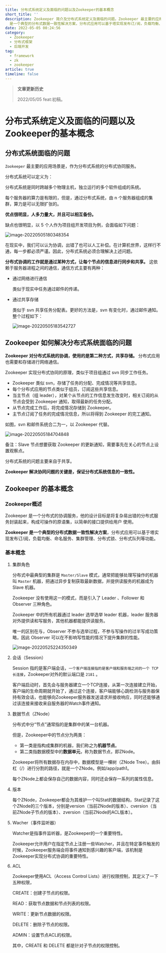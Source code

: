 ```yaml
---
title: 分布式系统定义及面临的问题以及Zookeeper的基本概念
short_title: ''
description: Zookeeper 简介及分布式系统定义及面临的问题。Zookeeper 最主要的应用场景是，作为分布式系统的分布式协同服务。Zookeeper
  是一个典型的分布式数据一致性解决方案，分布式应用可以基于塔实现发布订/阅，负载均衡、命名服务、集群管理、分布式锁、分布式队列等功能。
date: 2022-05-05 00:24:56
category:
  - Zookeeper
  - 分布式框架
  - 后端开发
tag:
  - framework
  - zk
  - zookeeper
article: true
timeline: false
---
```

> **文章更新历史**
>
> 2022/05/05 feat:初稿。

# 分布式系统定义及面临的问题以及Zookeeper的基本概念

## 分布式系统面临的问题

`Zookeeper` 最主要的应用场景是，作为分布式系统的分布式协同服务。

分布式系统可以定义为：

分布式系统是同时跨越多个物理主机，独立运行的多个软件组成的系统。

每个服务器的算力是有限的，但是，通过分布式系统，由 n 个服务器组成的集群，算力是可以无限扩张的。

**优点很明显，人多力量大，并且可以相互备份。**

缺点也很明显，以 5 个人作为项目组开发项目为例，会面临如下问题：

![image-20220505180348354](https://img1.terwer.space/image-20220505180348354.png)

在现实中，我们可以认为协调，出错了也可以人工补偿。在计算机世界，这样行不通，每一步都必须严谨。因此，分布式系统必须合理解决上述问题。

**分布式协调的工作就是通过某种方式，让每个节点的信息进行同步和共享。** 这依赖于服务器进程之间的通信，通信方式主要有两种：

- 通过网络进行通信

  类似于现实中任务通过邮件的传递。
- 通过共享存储

  类似于 svn 共享任务分配表。更好的方法是，svn 有变化时，通过邮件通知。整个过程如下：

  ![image-20220505183542727](https://img1.terwer.space/image-20220505183542727.png)

## Zookeeper 如何解决分布式系统面临的问题

**Zookeeper 对分布式系统的协调，使用的是第二种方式，共享存储。** 分布式应用也需要和存储进行网络通信。

Zookeeper 实现分布式协同的原理，类似于项目组通过 svn 同步工作任务。

- Zookeeper 类似 svn，存储了任务的分配、完成情况等共享信息。
- 每个分布式应用的节点类似于组员，订阅这些共享信息。
- 当主节点（组 leader），对某个从节点的工作信息发生改变时，相关订阅的从节点会受到 Zookeeper 通知，取得最新的任务分配。
- 从节点完成工作后，将完成情况存储到 Zookeeper。
- 主节点订阅了任务的完成情况信息，所以将得到 Zookeeper 的完工通知。

如图，svn 和邮件系统合二为一，以 Zookeeper 代替。

![image-20220505184704848](https://img1.terwer.space/image-20220505184704848.png)

备注：Slave 节点想要获取 Zookeeper 的更新通知，需要事先在关心的节点上设置观察点。

分布式系统的问题主要来自于共享。

**Zookeeper 解决协同问题的关键是，保证分布式系统信息的一致性。**

## Zookeeper 的基本概念

### Zookeeper概述

Zookeeper 是一个分布式的协调服务，他的设计目标是将复杂易出错的分布式服务封装起来，构成可操作的原语集，以简单的接口提供给用户 使用。

**Zookeeper 是一个典型的分布式数据一致性解决方案**，分布式应用可以基于塔实现发布订/阅，负载均衡、命名服务、集群管理、分布式锁、分布式队列等功能。

### 基本概念

1. 集群角色

   分布式中最典型的集群是 `Master/Slave` 模式，通常把能够处理写操作的机器叫 `Master` 机器，把通过异步复制获取最新数据，并提供读服务的机器成为 Slave 机器。

   Zookeeper 没有使用这一的模式，而是引入了 Leader 、Follower 和 Observer 三种角色。

   Zookeeper 中的所有机器通过 leader 选举选举 leader 机器，leader 服务器对外提供读和写服务，其他机器都能提供读服务。

   唯一的区别在与，Observer 不参与选举过程，不参与写操作的过半写成功策略，因此 Observer 可以在不影响写性能的情况下提升集群的性能。

   ![image-20220525224350349](https://img1.terwer.space/image-20220525224350349.png)

2. 会话（Session）

   Session 指的是客户端会话，`一个客户端连接指的是客户端和服务端之间的一个 TCP 长连接`，Zookeeper对外的默认端口是 `2181` 。

   客户端启动时，首先会与服务器建立一个TCP连接，从第一次连接建立开始，客户端的生命周期就开始了，通过这个连接，客户端能够心跳检测与服务器保持有效会话，也能够向Zookeeper服务器发送请求并接收响应，同时还能够通过该连接来接收来自服务器的Watch事件通知。

3. 数据节点（ZNode）

   分布式中分“节点”通常指的是集群中的某一台机器。

   但是，Zookeeper中的节点分为两类：

   - 第一类是指构成集群的机器，我们称之为**机器节点**。
   - 第二类指数据模型中的**数据单元**，称为数据节点，即ZNode。

   Zookeeper将所有数据存在内存中，数据模型是一棵树（ZNode Tree）。由斜杠（/）进行分割的路径，就是一个ZNode。例如/app/path1。

   每个ZNode上都会保存自己的数据内容，同时还会保存一系列的属性信息。

4. 版本

   每个ZNode，Zookeeper都会为其维护一个叫Stat的数据结构，Stat记录了这个ZNode的三个版本，分别是version（当前ZNode的版本）、cversion（当前ZNode子节点的版本）、zversion（当前ZNode的ACL版本）。

5. Wacher（事件监听器）

   Watcher是指事件监听器，是Zookeeper的一个重要特性。

   Zookeeper允许用户在指定节点上注册一些Watcher，并且在特定事件触发的时候，Zookeeper服务端会将事件通知到感兴趣的客户端，该机制是Zookeeper实现分布式协调的重要特性。

6. ACL

   Zookeeper使用ACL（Access Control Lists）进行权限控制，其定义了一下五种权限，

   CREATE：创建子节点的权限。

   READ：获取节点数据和节点列表的权限。

   WRITE：更新节点数据的权限。

   DELETE：删除子节点的权限。

   ADMIN：设置节点ACL的权限。

   其中，CREATE 和 DELETE 都是针对子节点的权限控制。